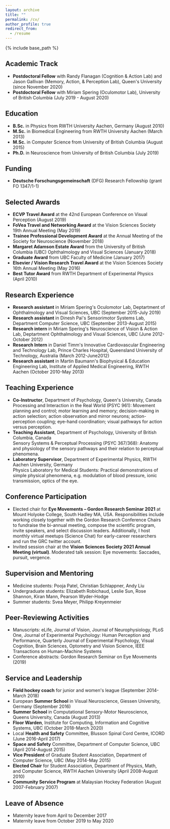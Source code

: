 ```yaml
---
layout: archive
title: ""
permalink: /cv/
author_profile: true
redirect_from:
  - /resume
---
```


{% include base_path %}

Academic Track
------
* <b>Postdoctoral Fellow</b> with Randy Flanagan (Cognition & Action Lab) and Jason Gallivan (Memory, Action, & Perception Lab), Queen's University (since November 2020)
* <b>Postdoctoral Fellow</b> with Miriam Spering (Oculomotor Lab), University of British Columbia (July 2019 - August 2020)

Education
------
* <b>B.Sc.</b>  in Physics from RWTH University Aachen, Germany (August 2010)
* <b>M.Sc.</b> in Biomedical Engineering from RWTH University Aachen (March 2013)
* <b>M.Sc.</b> in Computer Science from University of British Columbia (August 2015)
* <b>Ph.D.</b> in Neuroscience from University of British Columbia (July 2019)

Funding
------
* <b>Deutsche Forschungsgemeinschaft</b> (DFG) Research Fellowship (grant FO 1347/1-1)

Selected Awards
------
* <b>ECVP Travel Award</b> at the 42nd European Conference on Visual Perception (August 2019)
* <b>FoVea Travel and Networking Award</b> at the Vision Sciences Society 19th Annual Meeting (May 2019)
* <b>Trainee Professional Development Award</b> at the Annual Meeting of the Society for Neuroscience (November 2018)
* <b>Margaret Adamson Estate Award</b> from the University of British Columbia (UBC) Ophthalmology and Visual Sciences (January 2018)
* <b>Graduate Award</b> from UBC Faculty of Medicine (January 2017)
* <b>Elsevier / Vision Research Travel Award</b> at the Vision Sciences Society 16th Annual Meeting (May 2016)
* <b>Best Tutor Award</b> from RWTH Department of Experimental Physics (April 2010)

Research Experience 
------
* <b>Research assistant</b> in Miriam Spering's Oculomotor Lab, Deptartment of Ophthalmology and Visual Sciences, UBC (September 2015-July 2019)
* <b>Research assistant</b> in Dinesh Pai's Sensorimotor Systems Lab, Department Computer Science, UBC (September 2013-August 2015)
* <b>Research intern</b> in Miriam Spering's Neuroscience of Vision & Action Lab, Deptartment Ophthalmology and Visual Sciences, UBC (June 2012-October 2012)
* <b>Research Intern</b> in Daniel Timm's Innovative Cardiovascular Engineering and Technology Lab, Prince Charles Hospital, Queensland University of Technology, Australia (March 2012-June2012)
* <b>Research assistant</b> in Martin Baumann's Biophysical & Education Engineering Lab, Institute of Applied Medical Engineering, RWTH Aachen (October 2010-May 2013)
  
Teaching Experience
------
* <b>Co-Instructor</b>, Department of Psychology, Queen's University, Canada <br>
Processing and Interaction in the Real World (PSYC 961): Movement planning and control; motor learning and memory; decision-making in action selection; action observation and mirror neurons; action-perception coupling; eye-hand coordination; visual pathways for action versus perception.
* <b>Teaching Assistant</b>, Department of Psychology, University of British Columbia, Canada <br>
Sensory Systems & Perceptual Processing (PSYC 367/368): Anatomy and physiology of the sensory pathways and their relation to perceptual phenomena.
* <b>Laboratory Supervisor</b>, Department of Experimental Physics, RWTH Aachen University, Germany <br>
Physics Laboratory for Medical Students: Practical demonstrations of simple physical phenomena, e.g. modulation of blood pressure, ionic transmission, optics of the eye.

Conference Participation
------
* Elected chair for <b>Eye Movements – Gordon Research Seminar 2021</b> at Mount Holyoke College, South Hadley MA, USA. Responsibilities include working closely together with the Gordon Research Conference Chairs to fundraise the bi-annual meeting, compose the scientific program, invite speakers, and select discussion leaders. Additionally, I host monthly virtual meetups (Science Chat) for early-career researchers and run the GRC twitter account.
* Invited session chair at the <b>Vision Sciences Society 2021 Annual Meeting (virtual)</b>. Moderated talk session: Eye movements: Saccades, pursuit, vergence.

Supervision and Mentoring
------
* Medicine students: Pooja Patel, Christian Schlappner, Andy Liu
* Undergraduate students: Elizabeth Robichaud, Leslie Sun, Rose Shannon, Kiran Mann, Pearson Wyder-Hodge
* Summer students: Svea Meyer, Philipp Kreyenmeier

Peer-Reviewing Activities
------
* Manuscripts: eLife, Journal of Vision, Journal of Neurophysiology, PLoS One, Journal of Experimental Psychology: Human Perception and Performance, Quarterly Journal of Experimental Psychology, Visual Cognition, Brain Sciences, Optometry and Vision Science, IEEE Transactions on Human-Machine Systems
* Conference abstracts: Gordon Research Seminar on Eye Movements (2019)

Service and Leadership
------
* <b>Field hockey coach</b> for junior and women's league (September 2014-March 2018)
* European <b>Summer School</b> in Visual Neuroscience, Giessen University, Germany (September 2016)
* <b>Summer School</b> in Computational Sensory-Motor Neuroscience, Queens University, Canada (August 2013)
* <b>Floor Warden</b>, Institute for Computing, Information and Cognitive Systems, UBC (October 2018-March 2020)
* Local <b>Health and Safety</b> Committee, Blusson Spinal Cord Centre, ICORD (June 2016-April 2017)
* <b>Space and Safety</b> Committee, Department of Computer Science, UBC (April 2014-August 2015)
* <b>Vice President</b> of Graduate Student Association, Department of Computer Science, UBC (May 2014-May 2015)
* <b>Elected Chair</b> for Student Association, Department of Physics, Math, and Computer Science, RWTH Aachen University (April 2008-August 2010)
* <b>Community Service Program</b> at Malaysian Hockey Federation (August 2007-February 2007)

Leave of Absence  
------
* Maternity leave from April to December 2017
* Maternity leave from October 2019 to May 2020

